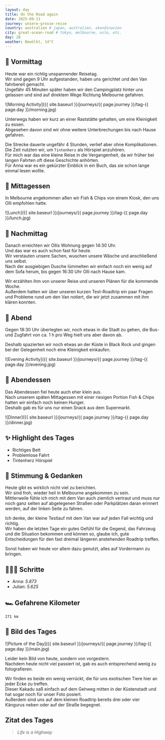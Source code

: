 ```yaml
---
layout: day
title: On the Road again
date: 2025-09-11
journey: unsere-grosse-reise
country: australien # japan, australien, skandinavien
city: great-ocean-road # tokyo, melbourne, oslo, etc.
day: 28
weather: Bewölkt, 14°C
---
```


## 🌅 Vormittag

Heute war ein richtig unspannender Reisetag.  
Wir sind gegen 9 Uhr aufgestanden, haben uns gerichtet und den Van fahrbereit gemacht.  
Ungefähr 45 Minuten später haben wir den Campingplatz hinter uns gelassen und sind auf direktem Wege Richtung Melbourne gefahren.  

![Morning Activity]({{ site.baseurl }}/journeys/{{ page.journey }}/tag-{{ page.day }}/morning.jpg)

Unterwegs haben wir kurz an einer Raststätte gehalten, um eine Kleinigkeit zu essen.  
Abgesehen davon sind wir ohne weitere Unterbrechungen bis nach Hause gefahren.  

Die Strecke dauerte ungefähr 4 Stunden, verlief aber ohne Komplikationen.  
Die Zeit nutzten wir, um `Tintenherz` als Hörspiel anzuhören.  
Für mich war das eine kleine Reise in die Vergangenheit, da wir früher bei langen Fahrten oft diese Geschichte anhörten.  
Für Anna war es ein gekürzter Einblick in ein Buch, das sie schon lange einmal lesen wollte.  

## 🍣 Mittagessen

In Melbourne angekommen aßen wir Fish & Chips von einem Kiosk, den uns Olli empfohlen hatte.  

![Lunch]({{ site.baseurl }}/journeys/{{ page.journey }}/tag-{{ page.day }}/lunch.jpg)

## 🌆 Nachmittag

Danach erreichten wir Ollis Wohnung gegen 14:30 Uhr.  
Und das war es auch schon fast für heute.  
Wir verstauten unsere Sachen, wuschen unsere Wäsche und anschließend uns selbst.  
Nach der ausgiebigen Dusche lümmelten wir einfach noch ein wenig auf dem Sofa herum, bis gegen 16:30 Uhr Olli nach Hause kam.  

Wir erzählten ihm von unserer Reise und unseren Plänen für die kommende Woche.  
Außerdem hatten wir über unseren kurzen Test-Roadtrip ein paar Fragen und Probleme rund um den Van notiert, die wir jetzt zusammen mit ihm klären konnten.  

## 🌙 Abend

Gegen 18:30 Uhr überlegten wir, noch etwas in die Stadt zu gehen, die Bus- und Zugfahrt von ca. 1 h pro Weg hielt uns aber davon ab.  

Deshalb spazierten wir noch etwas an der Küste in Black Rock und gingen bei der Gelegenheit noch eine Kleinigkeit einkaufen.  

![Evening Activity]({{ site.baseurl }}/journeys/{{ page.journey }}/tag-{{ page.day }}/evening.jpg)  

## 🍜 Abendessen

Das Abendessen fiel heute auch eher klein aus.  
Nach unserem späten Mittagessen mit einer riesigen Portion Fish & Chips hatten wir einfach noch keinen Hunger.  
Deshalb gab es für uns nur einen Snack aus dem Supermarkt.  

![Dinner]({{ site.baseurl }}/journeys/{{ page.journey }}/tag-{{ page.day }}/dinner.jpg)

## ✨ Highlight des Tages

- Richtiges Bett  
- Problemlose Fahrt  
- Tintenherz Hörspiel

## 💭 Stimmung & Gedanken

Heute gibt es wirklich nicht viel zu berichten.  
Wir sind froh, wieder heil in Melbourne angekommen zu sein.  
Mittlerweile fühle ich mich mit dem Van auch ziemlich vertraut und muss nur noch ganz selten auf abgelegenen Straßen oder Parkplätzen daran erinnert werden, auf der linken Seite zu fahren.  

Ich denke, der kleine Testlauf mit dem Van war auf jeden Fall wichtig und richtig.  
Wir haben die letzten Tage ein gutes Gefühl für die Gegend, das Fahrzeug und die Situation bekommen und können so, glaube ich, gute Entscheidungen für den fast dreimal längeren anstehenden Roadtrip treffen.  

Sonst haben wir heute vor allem dazu genutzt, alles auf Vordermann zu bringen.  

## 🏃🏽‍♀️ Schritte

- Anna: _5.873_  
- Julian: _5.625_  

## 🏎️ Gefahrene Kilometer

`271 km`

## 📸 Bild des Tages

![Picture of the Day]({{ site.baseurl }}/journeys/{{ page.journey }}/tag-{{ page.day }}/main.jpg)

Leider kein Bild von heute, sondern von vorgestern.  
Nachdem heute nicht viel passiert ist, gab es auch entsprechend wenig zu fotografieren.  

Wir finden es beide ein wenig verrückt, die für uns exotischen Tiere hier an jeder Ecke zu treffen.  
Dieser Kakadu saß einfach auf dem Gehweg mitten in der Küstenstadt und hat sogar noch für unser Foto posiert.  
Außerdem sind uns auf dem kleinen Roadtrip bereits drei oder vier Kängurus neben oder auf der Straße begegnet.  

## Zitat des Tages

> _Life is a Highway_
